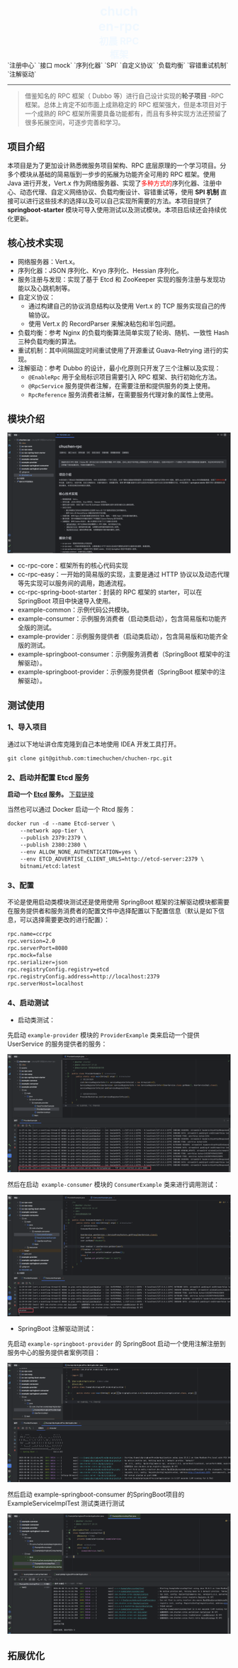 <h1 align="center" style="width: 20%; margin: auto; color: aliceblue; font-weight: 700;">chuchen-rpc</h1>
<h2 align="center" style="width: 20%; margin: auto; color: aliceblue; font-weight: 700;">初晨 RPC 框架</h2>
`注册中心`  `接口 mock`  `序列化器`  `SPI` `自定义协议`  `负载均衡` `容错重试机制` `注解驱动` 

------

> 借鉴知名的 RPC 框架（ Dubbo 等）进行自己设计实现的**轮子项目** -RPC 框架。总体上肯定不如市面上成熟稳定的 RPC 框架强大，但是本项目对于一个成熟的 RPC 框架所需要具备功能都有，而且有多种实现方法还预留了很多拓展空间，可逐步完善和学习。

## 项目介绍

 本项目是为了更加设计熟悉微服务项目架构、RPC 底层原理的一个学习项目。分多个模块从基础的简易版到一步步的拓展为功能齐全可用的   RPC 框架。使用 Java 进行开发，Vert.x 作为网络服务器、实现了<span style="color: red">多种方式的</span>序列化器、注册中心、动态代理、自定义网络协议、负载均衡设计、容错重试等，使用 **SPI 机制** 直接可以进行这些技术的选择以及可以自己实现所需要的方法。本项目提供了 **springboot-starter**  模块可导入使用测试以及测试模块。本项目后续还会持续优化更新。

## 核心技术实现

- 网络服务器：Vert.x。
- 序列化器：JSON 序列化、Kryo 序列化、Hessian 序列化。
- 服务注册与发现：实现了基于 Etcd 和 ZooKeeper 实现的服务注册与发现功能以及心跳机制等。
- 自定义协议：
  - 通过构建自己的协议消息结构以及使用 Vert.x 的 TCP 服务实现自己的传输协议。
  - 使用 Vert.x 的 RecordParser 来解决粘包和半包问题。
- 负载均衡：参考 Nginx 的负载均衡算法简单实现了轮询、随机、一致性 Hash 三种负载均衡的算法。
- 重试机制：其中间隔固定时间重试使用了开源重试 Guava-Retrying 进行的实现。
- 注解驱动：参考 Dubbo 的设计，最小化原则只开发了三个注解以及实现：
  - `@EnableRpc`  用于全局标识项目需要引入 RPC 框架、执行初始化方法。
  -  `@RpcService` 服务提供者注解，在需要注册和提供服务的类上使用。
  -  `RpcReference` 服务消费者注解，在需要服务代理对象的属性上使用。

## 模块介绍

![image-20250508105334874](./assets/image-20250508105334874.png)

- cc-rpc-core：框架所有的核心代码实现
- cc-rpc-easy：一开始的简易版的实现，主要是通过 HTTP 协议以及动态代理等先实现可以服务间的调用，跑通流程。
- cc-rpc-spring-boot-starter：封装的 RPC 框架的 starter，可以在 SpringBoot 项目中快速导入使用。
- example-common：示例代码公共模块。
- example-consumer：示例服务消费者（启动类启动），包含简易版和功能齐全版的测试。
- example-provider：示例服务提供者（启动类启动），包含简易版和功能齐全版的测试。
- example-springboot-consumer：示例服务消费者（SpringBoot 框架中的注解驱动）。
- example-springboot-provider：示例服务提供者（SpringBoot 框架中的注解驱动）。

## 测试使用

### 1、导入项目

通过以下地址讲仓库克隆到自己本地使用 IDEA 开发工具打开。

```shell
git clone git@github.com:timechuchen/chuchen-rpc.git
```

### 2、启动并配置 Etcd 服务

**启动一个 [Etcd](https://github.com/etcd-io/etcd) 服务。** [下载链接](https://github.com/etcd-io/etcd/releases)

当然也可以通过 Docker 启动一个 Rtcd 服务：

```shell
docker run -d --name Etcd-server \
    --network app-tier \
    --publish 2379:2379 \
    --publish 2380:2380 \
    --env ALLOW_NONE_AUTHENTICATION=yes \
    --env ETCD_ADVERTISE_CLIENT_URLS=http://etcd-server:2379 \
    bitnami/etcd:latest
```

### 3、配置

不论是使用启动类模块测试还是使用使用 SpringBoot 框架的注解驱动模块都需要在服务提供者和服务消费者的配置文件中选择配置以下配置信息（默认是如下信息，可以选择需要更改的进行配置）：

```properties
rpc.name=ccrpc 
rpc.version=2.0
rpc.serverPort=8080
rpc.mock=false
rpc.serializer=json
rpc.registryConfig.registry=etcd
rpc.registryConfig.address=http://localhost:2379
rpc.serverHost=localhost
```

### 4、启动测试

- 启动类测试：

先启动 `example-provider` 模块的 `ProviderExample`  类来启动一个提供 UserService 的服务提供者的服务：

![image-20250508113809440](./assets/image-20250508113809440.png)

然后在启动` example-consumer` 模块的 `ConsumerExample` 类来进行调用测试：

![image-20250508114024675](./assets/image-20250508114024675.png)

- SpringBoot 注解驱动测试：

先启动 `example-springboot-provider` 的 SpringBoot 启动一个使用注解注册到服务中心的服务提供者案例项目：

![image-20250508114400153](./assets/image-20250508114400153.png)

然后启动  example-springboot-consumer 的SpringBoot项目的ExampleServiceImplTest 测试类进行测试

![image-20250508114559496](./assets/image-20250508114559496.png)

## 拓展优化